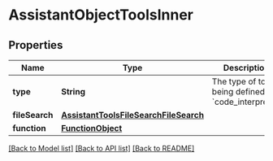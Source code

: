 # AssistantObjectToolsInner

## Properties
Name | Type | Description | Notes
------------ | ------------- | ------------- | -------------
**type** | **String** | The type of tool being defined: &#x60;code_interpreter&#x60; | 
**fileSearch** | [**AssistantToolsFileSearchFileSearch**](AssistantToolsFileSearchFileSearch.md) |  | [optional] 
**function** | [**FunctionObject**](FunctionObject.md) |  | 

[[Back to Model list]](../README.md#documentation-for-models) [[Back to API list]](../README.md#documentation-for-api-endpoints) [[Back to README]](../README.md)


